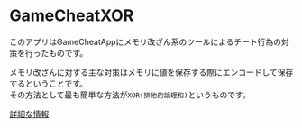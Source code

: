 # GameCheatXOR
このアプリはGameCheatAppにメモリ改ざん系のツールによるチート行為の対策を行ったものです。<br>

メモリ改ざんに対する主な対策はメモリに値を保存する際にエンコードして保存するということです。<br>
その方法として最も簡単な方法が`XOR(排他的論理和)`というものです。<br>

[詳細な情報](https://www.notion.so/GameCheatXOR-074d6f6676684743a6ebb7d34eca4900)
